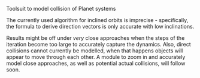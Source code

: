 Toolsuit to model collision of Planet systems

The currently used algorithm for inclined orbits is imprecise - specifically, the formula to derive direction vectors is only accurate with low inclinations.

Results might be off under *very* close approaches when the steps of the iteration become too large to accurately capture the dynamics. Also, direct collisions cannot currently be modelled, when that happens objects will appear to move through each other. A module to zoom in and accurately model close approaches, as well as potential actual collisions, will follow soon.
